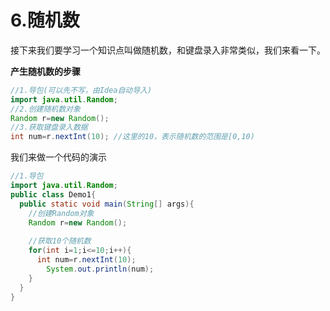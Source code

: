 # 6.随机数

接下来我们要学习一个知识点叫做随机数，和键盘录入非常类似，我们来看一下。

**产生随机数的步骤**

```java
//1.导包(可以先不写，由Idea自动导入)
import java.util.Random;
//2.创建随机数对象
Random r=new Random();
//3.获取键盘录入数据
int num=r.nextInt(10); //这里的10，表示随机数的范围是[0,10)
```

我们来做一个代码的演示

```java
//1.导包
import java.util.Random;
public class Demo1{
  public static void main(String[] args){
    //创建Random对象
    Random r=new Random();
    
    //获取10个随机数
    for(int i=1;i<=10;i++){
      int num=r.nextInt(10);
   		System.out.println(num);
    }
  }
}
```



